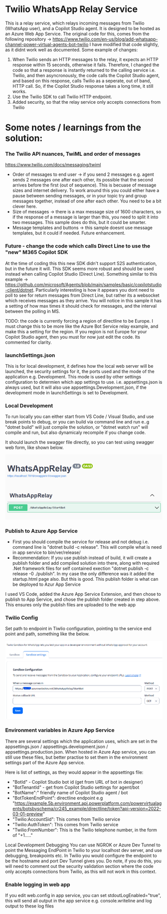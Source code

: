 # Twilio WhatsApp Relay Service
This is a relay service, which relays incoming messages from Twilio (WhatsApp user), and a Copilot Studio agent. It is designed to be hosted as an Azure Web App Service.
The original code for this, comes from the following repository -> https://www.twilio.com/en-us/blog/add-whatsapp-channel-power-virtual-agents-bot-twilio
I have modified that code slightly, as it didnt work well as documented. Some example of changes: 

1. When Twilio sends an HTTP messages to the relay, it expects an HTTP response within 15 seconds, otherwise it fails. Therefore, I changed the code so that a response is instantly returned to the calling service i.e. Twilio, and then asyncronously, the code calls the Copilot Studio agent, and based on this response, calls Twilio as a seperate, out of band, HTTP call. So, if the Copilot Studio response takes a long time, it still works.
2. Use the Twilio SDK to call Twilio HTTP endpoint.
3. Added security, so that the relay service only accepts connections from Twilio

# Some notes / learnings from the solution:

### The Twilio API nuances, TwiML and order of messages
https://www.twilio.com/docs/messaging/twiml

- Order of messages to end user -> if you send 2 messages e.g. agent sends 2 messages one after each other, its possible that the second arrives before the first (out of sequence). This is becuase of message sizes and internet delivery. To work around this you could either have a pause between sending messages, or in your topic try and group messages together, instead of one after each other. You need to be a bit clever here.
- Size of messages -> there is a max message size of 1600 characters, so if the response of a message is larger than this, you need to split it into two messages. This sample does do this, but it could be smarter.
- Message templates and buttons -> this sample doesnt use message templates, but it could if needed. Future enhancement.

### Future - change the code which calls Direct Line to use the "new" M365 Copilot SDK

At the time of coding this this new SDK didn't support S2S authentication, but in the future it will. This SDK seems more robust and should be used instead when calling Copilot Studio (Direct Line). Something similar to this example -> https://github.com/microsoft/Agents/blob/main/samples/basic/copilotstudio-client/dotnet.
Particularly interesting is how it appears you dont need to poll to see for return messages from Direct Line, but rather its a websocket which receives messages as they arrive. You will notice in this sample it has a setting of how max times it should check for messages, and the interval between the polling in MS.

TODO: the code is currently forcing a region of directline to be Europe. I must change this to be more like the Azure Bot Service relay example, and make this a setting for the region. If you region is not Europe for your Copilot Studio agent, then you must for now just edit the code. Its commented for clarity.

### launchSettings.json

This is for local development, it defines how the local web server will be launched, the security settings for it, the ports used and the mode of the application e.g. Development. This mode is used by other settings configuration to determien which app settings to use. i.e. appsettings.json is always used, but it will also use appsettings.Development.json, if the development mode in launchSettings is set to Development.

### Local Development

To run locally you can either start from VS Code / Visual Studio, and use break points to debug, or you can build via command line and run e..g "dotnet build" will just compile the solution, or "dotnet watch run" will compile and run, but also dynamicaly recompile if you change code.

It should launch the swagger file directly, so you can test using swagger web form, like shown below.

![Swagger](https://github.com/m-odonovan/copilot-studio-relays/blob/main/Twilio%20WhatsApp%20Relay/images/swagger.png?raw=true "Swagger")

### Publish to Azure App Service

 - First you should compile the service for release and not debug i.e. command line is "dotnet build -c release". This will compile what is need in app service to bin/ver/release/
 - Recommendation: If you use publish instead of build, it will create a publish folder and add compiled solution into there, along with required .Net framework files for self contained exection "dotnet publish -c release -0 ./publish". In my case the only difference was it added the startup.html page also. But this is good. This publish folder is what can be deployed to Azur App Service

I used VS Code, added the Azure App Service Extension, and then chose to publish to App Service, and chose the publish folder created in step above. This ensures only the publish files are uploaded to the web app

### Twilio Config

Set path to endpoint in Tiwlio configuration, pointing to the service end point and path, something like the below.

![Twilio Config](https://github.com/m-odonovan/copilot-studio-relays/blob/main/Twilio%20WhatsApp%20Relay/images/TwilioConfig.png?raw=true "Twilio Config")

### Environment variables in Azure App Service

There are several settings which the application uses, which are set in the appsettings.json / appsettings.development.json / appsettings.production.json. When hosted in Azure App service, you can still use these files, but better practise to set them in the environment settings part of the Azure App service.

Here is list of settings, as they would appear in the appsettings file:

- "BotId" - Copilot Studio bot id (get from URL of bot in designer)
- "BotTenantId" - get from Copilot Studio settings for agent/bot
- "BotName":" friendly name of Copilot Studio agent / bot
- "BotTokenEndPoint": directline endpoint e.g "https://example.5b.environment.api.powerplatform.com/powervirtualagents/botsbyschema/cr245_example/directline/token?api-version=2022-03-01-preview"
- "Twilio:AccountSid": This comes from Twilio service
- "Twilio:AuthToken": This comes from Twilio service
- "Twilio:FromNumber": This is the Twilio telephone number, in the form of "+1....."

Local Development Debugging
You can use NGROK or Azure Dev Tunnel to point the Messaging EndPoint in Twilio to your localhost dev server, and use debugging, breakpoints etc. In Twilio you would configure the endpoint to be the hostname and port Dev Tunnel gives you. Do note, if you do this, you will need to comment out the security validation section where the code only accepts connections from Twilio, as this will not work in this context.


### Enable logging in web app

If you edit web.config in app service, you can set stdoutLogEnabled="true", this will send all output in the app service e.g. console.writeline and log output to these log files

